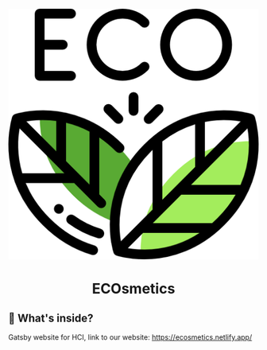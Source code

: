 
![alt text](https://github.com/Petra2121/Ecosmetics/blob/master/eco.png?raw=true)
<p align="center">
</p>
<h1 align="center">
  ECOsmetics
</h1>

## 🧐 What's inside?
Gatsby website for HCI, link to our website: https://ecosmetics.netlify.app/

